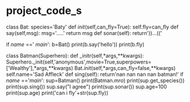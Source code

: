 # project_code_s
class Bat:
    species='Baty'
    def _init_(self,can_fly=True):
        self.fly=can_fly
        def say(self,msg):
            msg='.....'
            return msg
        def sonar(self):
            return'))...(('

if _name_ ==' _main_':
    b=Bat()
    print(b.say('hello'))
    print(b.fly)


class Batman(Superhero):
    def _initr(self,*args,**kwargs):
        Superhero._init(self,'anonymous',movie=True,superpowers=['Wealthy'],*args,**kwargs)
        Bat._init_(self,*args,can_fly=false,**kwargs)
        self.name='Sad Affleck'
    def sing(self):
        return'nan nan nan nan batman!'
if _name_ =='_main_':
    sup=Batman()
    print(Batman._mro_)
    print(sup.get_species())
    print(sup.sing())
    sup.say("I agree")
    print(sup.sonar())
    sup.age=100
    print(sup.age)
    print('can i fly'+str(sup.fly))


